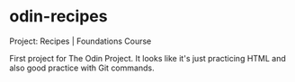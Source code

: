 # odin-recipes
 Project: Recipes | Foundations Course

First project for The Odin Project. It looks like it's just practicing HTML and also good practice with Git commands.